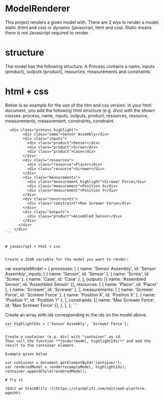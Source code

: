 # ModelRenderer

This project renders a given model with.
There are 2 wys to render a model: static (html and css) or dynamic (javascript, html and css).
Static means there is not Javascript required to render

# structure

The model has the following structure:
A Process contains a name, inputs (product), outputs (product), resources, measurements and constraints.

# html + css

Below is an example for the use of the htm and css version.
In your html document, you add the following html structure (e.g. divs) with the shown classes: process, name, inputs, outputs, product, resources, resource, measurements, measurement, constraints, constraint.

```
  <div class="process highlight">
        <div class="name">Sensor Assembly</div>
        <div class="inputs">
          <div class="product">Sensor</div>
          <div class="product">Screw</div>
          <div class="product">Case</div>
        </div>
        <div class="resources">
          <div class="resource">Placer</div>
          <div class="resource">Screwer</div>
        </div>
        <div class="measurements">
          <div class="measurement highlight">Screwer Force</div>
          <div class="measurement">Position X</div>
          <div class="measurement">Position Y</div>
        </div>
        <div class="constraints">
          <div class="constraint">Max Screwer Force</div>
        </div>
        <div class="outputs">
          <div class="product">Assembled Sensor</div>
        </div>
      </div>
    </div>
´´´


# javascript + html + css


Create a JSON variable for the model you want to render:
```

var exampleModel = {
processes: [
{
name: 'Sensor Assembly',
id: 'Sensor Assembly',
inputs: [
{ name: 'Sensor', id: 'Sensor' },
{ name: 'Screw', id: 'Screw' },
{ name: 'Case', id: 'Case' },
],
outputs: [{ name: 'Assembled Sensor', id: 'Assembled Sensor' }],
resources: [
{ name: 'Placer', id: 'Placer' },
{ name: 'Screwer', id: 'Screwer' },
],
measurements: [
{ name: 'Screwer Force', id: 'Screwer Force' },
{ name: 'Position X', id: 'Position X' },
{ name: 'Position Y', id: 'Position Y' },
],
constraints: [{ name: 'Max Screwer Force', id: 'Max Screwer Force' }],
},
],
};
´´´

Create an array with ids corresponding to the ids on the model above.

```
var highlightIds = ['Sensor Assembly', 'Screwer Force'];
´´´

Create a container (e.g. div) with "container" as id.
Then call the function **render(model, highlightIds)** and add the result to the container element.

Example given below

var container = document.getElementById('container');
var renderedModel = render(exampleModel, highlightIds);
container.appendChild(renderedModel);

# Try it

[Edit on StackBlitz ⚡️](https://stackblitz.com/edit/web-platform-wqmzhh)

```

```

```
